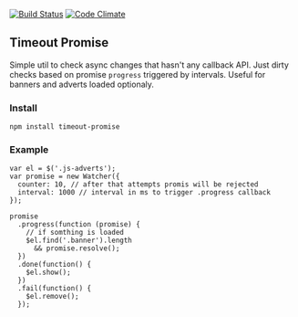[![Build Status](https://travis-ci.org/shuvalov-anton/timeout-promise.svg?branch=master)](https://travis-ci.org/shuvalov-anton/timeout-promise)
[![Code Climate](https://codeclimate.com/github/shuvalov-anton/timeout-promise/badges/gpa.svg)](https://codeclimate.com/github/shuvalov-anton/timeout-promise)

## Timeout Promise

Simple util to check async changes that hasn't any callback API. Just dirty
checks based on promise `progress` triggered by intervals. Useful for banners
and adverts loaded optionaly.

### Install

```
npm install timeout-promise
```

### Example

```JS
var el = $('.js-adverts'); 
var promise = new Watcher({ 
  counter: 10, // after that attempts promis will be rejected
  interval: 1000 // interval in ms to trigger .progress callback
});

promise
  .progress(function (promise) {
    // if somthing is loaded
    $el.find('.banner').length
      && promise.resolve();
  })
  .done(function() {
    $el.show();
  })
  .fail(function() {
    $el.remove();
  });
```
